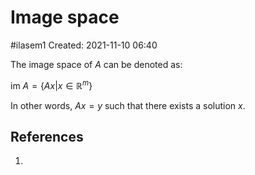 # Image space
#ilasem1
Created: 2021-11-10 06:40

The image space of $A$ can be denoted as:

im $A = \{Ax | x \in \mathbb{R}^m\}$

In other words, $Ax = y$ such that there exists a solution $x$. 

## References
1. 